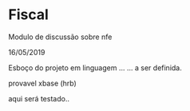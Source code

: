 # Fiscal

Modulo de discussão sobre nfe

16/05/2019

Esboço do projeto em linguagem ... 
... a  ser definida. 

provavel xbase (hrb)

aqui será testado..

